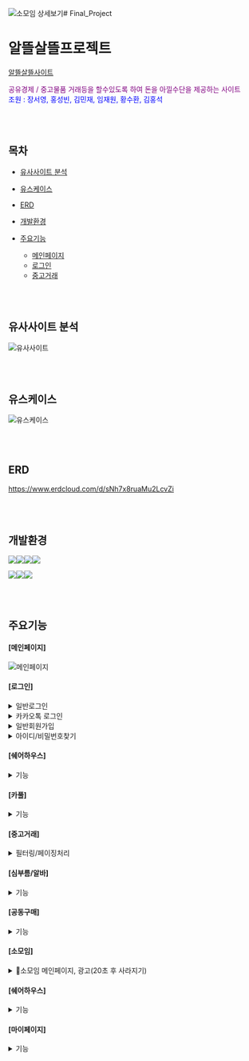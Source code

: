 ![소모임 상세보기](https://github.com/hongsuk2615/Final_Project/assets/59534382/3602c0bc-1835-448e-beba-2937e1e1e024)# Final_Project


<h1>알뜰살뜰프로젝트</h1>

<a href="http://3.38.209.77/thrifty/">알뜰살뜰사이트</a>

<div style="color : purple;">공유경제 / 중고물품 거래등을 할수있도록 하여 돈을 아낄수단을 제공하는 사이트</div>

<div style="color: blue;">조원 : 장서영, 홍성빈, 김민재, 임재원, 황수환, 김홍석</div>

<br><br>
<h2>목차</h2>

* [유사사이트 분석](#유사사이트-분석)

* [유스케이스](#유스케이스)

* [ERD](#ERD)

* [개발환경](#개발환경)

* [주요기능](#주요기능)
  * [메인페이지](#메인페이지)
  * [로그인](#로그인)
  * [중고거래](#중고거래) 

<br><br>

<h2>유사사이트 분석</h2>

![유사사이트](https://github.com/hongsuk2615/Final_Project/assets/117423274/a13cd31b-0ad2-4894-b007-8cff243aa28a)


<br><br>
<h2>유스케이스</h2>

![유스케이스](https://github.com/hongsuk2615/Final_Project/assets/117423274/1e633c3e-a503-41bb-9ee9-262834186158)


<br><br>
<h2>ERD</h2>
<a href="https://www.erdcloud.com/d/sNh7x8ruaMu2LcvZi">https://www.erdcloud.com/d/sNh7x8ruaMu2LcvZi</a>

<br><br>
<h2>개발환경</h2>

<img src="https://img.shields.io/badge/html5-E34F26?style=for-the-badge&logo=html5&logoColor=white"><img src="https://img.shields.io/badge/css-1572B6?style=for-the-badge&logo=css3&logoColor=white"><img src="https://img.shields.io/badge/javascript-F7DF1E?style=for-the-badge&logo=javascript&logoColor=white"><img src="https://img.shields.io/badge/jquery-0769AD?style=for-the-badge&logo=jquery&logoColor=white">

<img src="https://img.shields.io/badge/spring-6DB33F?style=for-the-badge&logo=spring&logoColor=white"><img src="https://img.shields.io/badge/mysql-4479A1?style=for-the-badge&logo=mysql&logoColor=white"><img src="https://img.shields.io/badge/amazonaws-232F3E?style=for-the-badge&logo=amazonaws&logoColor=white">


<br><br>
<h2>주요기능</h2>

<h4>[메인페이지]</h4>


![메인페이지](https://github.com/hongsuk2615/Final_Project/assets/117423274/bf709c21-e973-4ba9-bf0d-153518c93453)


<h4>[로그인]</h4>

<details>
<summary>일반로그인</summary>
<div markdown="1">
  
![일반로그인](https://github.com/hongsuk2615/Final_Project/assets/117423274/e30589af-9bcc-4032-b511-4fc9b4b4b2b4)

</div>
</details>



<details>
<summary>카카오톡 로그인</summary>
<div markdown="1">
  
![카카오로그인](https://github.com/hongsuk2615/Final_Project/assets/117423274/5c0f2d14-0197-4782-ad0e-68225335bea8)

</div>
</details>


<details>
<summary>일반회원가입</summary>
<div markdown="1">
  
![회원가입1](https://github.com/hongsuk2615/Final_Project/assets/117423274/a66419b1-06a8-4fa7-9e82-652750f7c9c9)

![회원가입2](https://github.com/hongsuk2615/Final_Project/assets/117423274/c9a7c196-826c-4521-8e71-bb2a72c5f56a)

![회원가입3](https://github.com/hongsuk2615/Final_Project/assets/117423274/42f71b33-15d0-4aab-82ba-7fbaa1e4eee1)

</div>
</details>


<details>
<summary>아이디/비밀번호찾기</summary>
<div markdown="1">

![아이디비밀번호찾기](https://github.com/hongsuk2615/Final_Project/assets/117423274/8aea85eb-8091-42ef-8814-5ee36f2264ff)

</div>
</details>
<h4>[쉐어하우스]</h4>
<details>
<summary>기능</summary>
<div markdown="1">

움짤

</div>
</details>
<h4>[카풀]</h4>
<details>
<summary>기능</summary>
<div markdown="1">

움짤

</div>
</details>
<h4>[중고거래]</h4>

<details>
<summary>필터링/페이징처리</summary>
<div markdown="1">

![중고거래](https://github.com/hongsuk2615/Final_Project/assets/117423274/939c46d0-26b2-462d-96a9-100916bf1a88)

</div>
</details>

<h4>[심부름/알바]</h4>
<details>
<summary>기능</summary>
<div markdown="1">

움짤

</div>
</details>
<h4>[공동구매]</h4>
<details>
<summary>기능</summary>
<div markdown="1">

움짤

</div>
</details>
<h4>[소모임]</h4>
<details>
<summary>소모임 메인페이지, 광고(20초 후 사라지기)</summary>
<div markdown="1">
 
![소모임 메인 페이지](https://github.com/hongsuk2615/Final_Project/assets/59534382/6507fba2-ca0b-453d-9ada-4bc68ea9330d)

</div>
<details>
<summary>소모임 상세페이지</summary>
<div markdown="1">


![소모임 상세보기](https://github.com/hongsuk2615/Final_Project/assets/59534382/cbc7640f-0e2c-4805-b8f1-644672cc0de2)


</div>
</details>


<details>
<summary>소모임 수정하기</summary>
<div markdown="1">


![소모임 수정하기](https://github.com/hongsuk2615/Final_Project/assets/59534382/b71b36a9-83de-4176-aceb-7c25fbac4685)



</div>
</details>



</div>
</details>
<h4>[쉐어하우스]</h4>
<details>
<summary>기능</summary>
<div markdown="1">

움짤

</div>
</details>
<h4>[마이페이지]</h4>
<details>
<summary>기능</summary>
<div markdown="1">

움짤

</div>
</details>
